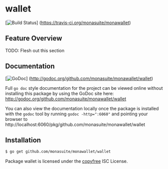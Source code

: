 wallet
======

[![Build Status](https://travis-ci.org/monasuite/monawallet.png?branch=master)]
(https://travis-ci.org/monasuite/monawallet)

## Feature Overview

TODO: Flesh out this section

## Documentation

[![GoDoc](https://godoc.org/github.com/monasuite/monawallet/wallet?status.png)]
(http://godoc.org/github.com/monasuite/monawallet/wallet)

Full `go doc` style documentation for the project can be viewed online without
installing this package by using the GoDoc site here:
http://godoc.org/github.com/monasuite/monawallet/wallet

You can also view the documentation locally once the package is installed with
the `godoc` tool by running `godoc -http=":6060"` and pointing your browser to
http://localhost:6060/pkg/github.com/monasuite/monawallet/wallet

## Installation

```bash
$ go get github.com/monasuite/monawallet/wallet
```

Package wallet is licensed under the [copyfree](http://copyfree.org) ISC
License.
